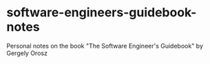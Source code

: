 # software-engineers-guidebook-notes
Personal notes on the book "The Software Engineer's Guidebook" by Gergely Orosz
